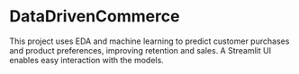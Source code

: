 # DataDrivenCommerce
 This project uses EDA and machine learning to predict customer purchases and product preferences, improving retention and sales. A Streamlit UI enables easy interaction with the models.
